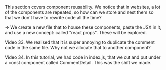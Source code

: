 This section covers component reusability. We notice that in websites, a lot of the components are repeated,
so how can we store and nest them so that we don't have to rewrite code all the time?

-> We create a new file that to house these components, paste the JSX in it, and use a new concept:
    called "react props". These will be explored.


Video 33. We realised that it is super annoying to duplicate the comment code in the same file. Why not we allocate that to another component? 

Video 34. In this tutorial, we had code in index.js, that we cut and put under a const component called CommentDetail. This was the shift we made.